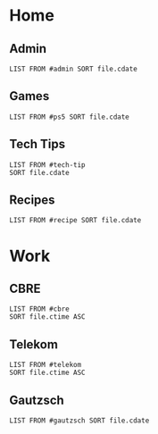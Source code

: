 # Home

## Admin
```dataview
LIST FROM #admin SORT file.cdate
```
## Games
```dataview
LIST FROM #ps5 SORT file.cdate
```
## Tech Tips

```dataview
LIST FROM #tech-tip 
SORT file.cdate
```
## Recipes
```dataview
LIST FROM #recipe SORT file.cdate
```
# Work
## CBRE
```dataview
LIST FROM #cbre 
SORT file.ctime ASC
```
## Telekom
```dataview
LIST FROM #telekom 
SORT file.ctime ASC
```
## Gautzsch
```dataview
LIST FROM #gautzsch SORT file.cdate
```